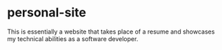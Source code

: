 # personal-site
This is essentially a website that takes place of a resume and showcases my technical abilities as a software developer.